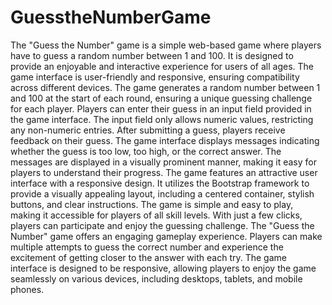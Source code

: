 # GuesstheNumberGame
The "Guess the Number" game is a simple web-based game where players have to guess a random number between 1 and 100. It is designed to provide an enjoyable and interactive experience for users of all ages. The game interface is user-friendly and responsive, ensuring compatibility across different devices. The game generates a random number between 1 and 100 at the start of each round, ensuring a unique guessing challenge for each player. Players can enter their guess in an input field provided in the game interface. The input field only allows numeric values, restricting any non-numeric entries. After submitting a guess, players receive feedback on their guess. The game interface displays messages indicating whether the guess is too low, too high, or the correct answer. The messages are displayed in a visually prominent manner, making it easy for players to understand their progress. The game features an attractive user interface with a responsive design. It utilizes the Bootstrap framework to provide a visually appealing layout, including a centered container, stylish buttons, and clear instructions. The game is simple and easy to play, making it accessible for players of all skill levels. With just a few clicks, players can participate and enjoy the guessing challenge. The "Guess the Number" game offers an engaging gameplay experience. Players can make multiple attempts to guess the correct number and experience the excitement of getting closer to the answer with each try. The game interface is designed to be responsive, allowing players to enjoy the game seamlessly on various devices, including desktops, tablets, and mobile phones.

